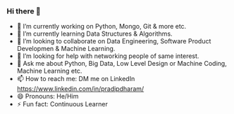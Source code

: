 ### Hi there 👋
- 🔭 I’m currently working on Python, Mongo, Git & more etc.
- 🌱 I’m currently learning Data Structures & Algorithms.
- 👯 I’m looking to collaborate on Data Engineering, Software Product Developmen & Machine Learning.
- 🤔 I’m looking for help with networking people of same interest.
- 💬 Ask me about Python, Big Data, Low Level Design or Machine Coding, Machine Learning etc.
- 📫 How to reach me: DM me on LinkedIn https://www.linkedin.com/in/pradipdharam/
- 😄 Pronouns: He/Him
- ⚡ Fun fact: Continuous Learner
<!--
**pradipdharam/pradipdharam** is a ✨ _special_ ✨ repository because its `README.md` (this file) appears on your GitHub profile.

Here are some ideas to get you started:

- 🔭 I’m currently working on ...
- 🌱 I’m currently learning ...
- 👯 I’m looking to collaborate on ...
- 🤔 I’m looking for help with ...
- 💬 Ask me about ...
- 📫 How to reach me: ...
- 😄 Pronouns: ...
- ⚡ Fun fact: ...
-->
